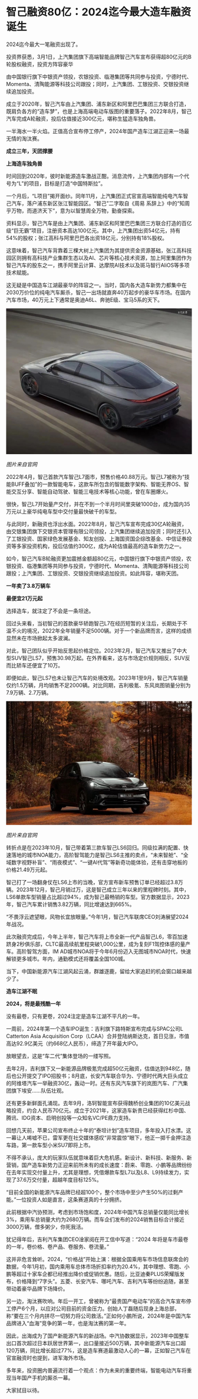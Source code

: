 # 智己融资80亿：2024迄今最大造车融资诞生

2024迄今最大一笔融资出现了。

投资界获悉，3月1日，上汽集团旗下高端智能品牌智己汽车宣布获得超80亿元的B轮股权融资，投资方阵容豪华

由中国银行旗下中银资产领投，农银投资、临港集团等共同参与投资，宁德时代、Momenta、清陶能源等科技公司跟投；同时，上汽集团、工银投资、交银投资继续追加投资。

成立于2020年，智己汽车由上汽集团、浦东新区和阿里巴巴集团三方联合打造，既肩负各方的“造车梦”，也是上海高端电动车版图的重要落子。2022年8月，智己汽车完成A轮融资，投后估值接近300亿元，堪称生猛造车独角兽。

一半海水一半火焰。正值高合宣布停工停产，2024年国产造车江湖正迎来一场最无情的淘汰赛。

**成立三年，天团撑腰**

**上海造车独角兽**

时间回到2020年，彼时新能源造车激战正酣。消息流传，上汽集团内部有一个代号为“L”的项目，目标是打造“中国特斯拉”。

一个月后，“L项目”揭开面纱。同年11月，上汽集团正式官宣高端智能纯电汽车智己汽车，落户浦东新区张江智能园区。“智己”二字取自《周易
系辞上》中的“知周乎万物，而道济天下”，意为以智慧周全万物，勤奋探索。

资料显示，智己汽车是由上汽集团、浦东新区和阿里巴巴集团三方联合打造的百亿级“巨无霸”项目，注册资本高达100亿元。其中，上汽集团出资54亿元，持有54%的股权；张江高科与阿里巴巴各出资18亿元，分别持有18%股权。

这意味着，智己汽车背靠着三棵大树上汽集团为其提供资金资源基础，张江高科技园区则拥有高科技产业集群生态以及AI、芯片等核心技术资源，加上阿里集团作为智己汽车的股东之一，携手阿里云计算、达摩院AI技术以及斑马智行AliOS等多项技术赋能。

这无疑是中国造车江湖最豪华的阵容之一。当时，国内各大造车新势力都集中在2030万价位的纯电汽车厮杀，智己一出场就直奔40万起步的豪华车市场。在国内汽车市场，40万元上下通常是奥迪A6L、奔驰E级、宝马5系的天下。

![e2e1e50d3aaf60e7a83cfb8ae85768c6.jpg](https://raw.githubusercontent.com/qqhsx/qqnews_image/main/2024/03/02/智己融资80亿：2024迄今最大造车融资诞生/e2e1e50d3aaf60e7a83cfb8ae85768c6.jpg)

_图片来自官网_

2022年4月，智己首款汽车智己L7面市，预售价格40.88万元。智己L7被称为“技能BUFF叠加”的一款智能电车，这款车所包含的智能数字架构、智能无界OS、智能交互分享、智能自动驾驶、智能三电技术等核心功能，曾在车圈爆火。

很快，智己L7开始量产交付，并在不到一个半月时间里突破1000台，成为国内35万元以上豪华纯电车型中交付量最快破千的车型。

与此同时，新融资也浮出水面。2022年8月，智己汽车宣布完成30亿A轮融资，由交银集团旗下交银资本管理有限公司领投，上汽集团继续追加投资；同时还引入了工银投资、国家绿色发展基金、知友创投、上海国资国企综改基金、中信证券投资等多家投资机构，投后估值约300亿，成为A轮估值最高的造车新势力之一。

如今，智己汽车B轮融资更加震撼金额超80亿元，中国银行旗下中银资产领投，农银投资、临港集团等共同参与投资，宁德时代、Momenta、清陶能源等科技公司跟投；上汽集团、工银投资、交银投资继续追加投资。如此阵容，堪称天团。

**一年卖了3.8万辆车**

**最便宜21万元起**

选择造车，就注定了不会是一条坦途。

回过头来看，当初智己的首款豪华轿跑智己L7在经历短暂的关注后，长期处于不温不火的境况，2022年全年销量不足5000辆。对于一个新品牌而言，这样的成绩显然未在市场掀起太多波澜。

对此，智己团队似乎开始反思起价格定位。2023年2月，智己汽车又推出了中大型SUV智己LS7，预售30.98万起。在外界看来，这与市场定价规则相反，SUV反而比轿车还便宜了10万。

即便如此，智己LS7也未让智己汽车的处境改观。2023年1至9月，智己汽车销量仅约1.5万辆，月均销售不足2000辆。对比同期，吉利极氪、东风岚图销量分别为7.9万辆、2.7万辆。

![9c34515ce2ba5e2c2260a5d581dca4b1.jpg](https://raw.githubusercontent.com/qqhsx/qqnews_image/main/2024/03/02/智己融资80亿：2024迄今最大造车融资诞生/9c34515ce2ba5e2c2260a5d581dca4b1.jpg)

_图片来自官网_

转折点是在2023年10月，智己带着第三款车智己LS6回归。同级拉满的配置、快速落地的城市NOA能力，高阶智驾能力是智己LS6主推的卖点，“未来智舱”、“全域数字视野补盲”、“雨夜模式”、“一键AI代驾”等新奇功能体验，还有击穿地板的价格21.49万元起。

智己打了一场翻身仗在LS6上市的当晚，官方宣布新车预售订单已经超过3.8万辆。2023年12月，智己月销过万，这是智己成立三年以来的里程碑时刻。其中，LS6单款车型销量占比超过94%，成为智己最畅销的车型。官方数据显示，2023年，智己汽车累计销售3.82万辆，同比增速达到665%。

“不畏浮云遮望眼，风物长宜放眼量。”今年1月，智己汽车联席CEO刘涛展望2024年战况。

此次融资完成后，今年上半年，智己汽车将上市全新一代产品智己L6，零百加速跻身2秒俱乐部，CLTC最高续航里程突破1,000公里，成为复刻F1驾控体感的量产车。高阶智驾方面，IM
AD城市NOA将于今年6月份迈入无图城市NOA时代，快速解锁更多城市。年内，通勤模式还将覆盖全国100城。

当下，中国新能源汽车江湖风起云涌，群雄逐鹿，留给大家追赶的机会窗口越来越少了。

**造车江湖不眠**

**2024，将是最残酷一年**

没有最卷，只有更卷，2024注定是造车江湖不平凡的一年。

一周前，2024年第一个造车IPO诞生：吉利旗下路特斯宣布完成与SPAC公司L Catterton Asia Acquisition
Corp（LCAA）合并登陆纳斯达克，首日见涨，市值高达92.9亿美元（约668亿人民币），缔造了开年最大IPO。

放眼望去，这是“车二代”集体登场的一缕写照。

去年2月，吉利旗下又一新能源品牌极氪完成超50亿元融资，估值达到948亿，随后也公开提交了IPO招股书；8月底，长安汽车联合华为、宁德时代两大巨头成立的阿维塔汽车一举融资30亿，轰动一时。还有东风汽车旗下的岚图汽车、广汽集团旗下埃安……队伍壮观。

还有更多新鲜面孔涌现。去年9月，洛轲智能宣布获得魏桥创业集团的10亿美元战略投资，约合人民币70亿元。成立于2021年，这家造车新贵已经获得红杉中国、腾讯、IDG资本、启明创投等一众知名VC/PE鼎力支持。

回想几天前，苹果公司宣布终止十年的“泰坦计划”造车项目，多年投入打水漂。这一幕让人唏嘘不已，雷军更在社交媒体感叹“非常震惊”眼下，他正一掷千金押注造车路，第一款车型小米SU7即将上市。

不得不承认，庞大的玩家队伍就意味着巨大危机感。新设计、新科技、新服务、新营销，国产造车新势力正迎来前所未有的成长速度：蔚来、零跑、小鹏等品牌纷纷在去年实现交付量上升，尤其是理想，凭借爆款车型L7以及L8、L9持续发力，实现了37.6万交付量，超越年度目标125%。

“目前全国的新能源汽车品牌已经超100个，整个市场中至少产生50%的过剩产能。”一位投资人如是直言，这条赛道真的十分拥挤。

此前根据中汽协预测，考虑到市场饱和度，2024年中国汽车总销量仅能同比增长3%，乘用车总销量大约为2680万辆。而车企们发布的2024销售目标合计接近3000万辆，僧多粥少，你死我活。

犹记得年后，吉利汽车集团CEO淦家阅在开工信中写道：“2024 年将是车市最卷的一年，卷价格、卷产品、卷服务、卷流量。”

这并非危言耸听。2024，“价格战”开始上演：根据全国乘用车市场信息联席会的数据，今年1月初，国内乘用车总体市场折扣率约为20.4%，其中理想、零跑、小鹏等超过十家车企都已经推出降价或促销优惠。随后，比亚迪秦PLUS荣耀版发布，价格降到“7字头”。五菱、长安汽车、哪吒汽车、吉利汽车等纷纷追随，甚至带动着豪华品牌下场降价。

另一边，淘汰赛吹响。年后一开工，曾被称为“最贵国产电动车”的高合汽车宣布停工停产6个月，以应对公司目前的资金压力。创始人丁磊随后现身上海总部，称“要在三个月内拼尽一切努力将公司救活。”正如何小鹏所说，2024年是中国汽车品牌进入“血海”竞争的第一年，也是淘汰赛的第一年。

因此，出海成为了国产新能源汽车的新战场。中汽协数据显示，2023年中国整车出口首次超过日本跃居世界第一，出口量接近500万辆，其中新能源汽车出口超120万辆，同比增长超过77%，这是造车赛道最激动人心的一幕，正如智己汽车在官宣融资时也提到，进军海外市场。

多年来，投资圈内普遍流行着一个观点：作为未来的重要终端，智能电动汽车将重现当年国产手机的厮杀一幕。

大家拭目以待。

